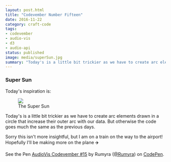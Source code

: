 ```yaml
---
layout: post.html
title: "Codevember Number Fifteen"
date: 2016-11-22
category: craft-code
tags:
- codevember
- audio-vis
- d3
- audio-api
status: published
image: media/superSun.jpg
summary: "Today's is a little bit trickier as we have to create arc elements drawn in a circle that increase their outer arc with our data."
---
```


### Super Sun

Today's inspiration is:

<figure>
  <img src="/media/superSun.jpg" />
  <figcaption>The Super Sun</figcaption>
</figure>


Today's is a little bit trickier as we have to create arc elements drawn in a circle that increase their outer arc with our data. But otherwise the code goes much the same as the previous days.

Sorry this isn't more insightful, but I am on a train on the way to the airport! Hopefully I'll be making more on the plane ✈️

<p data-height="300" data-theme-id="1345" data-slug-hash="MbmwGy" data-default-tab="js,result" data-user="Rumyra" data-embed-version="2" data-pen-title="AudioVis Codevember #15" class="codepen">See the Pen <a href="https://codepen.io/Rumyra/pen/MbmwGy/">AudioVis Codevember #15</a> by Rumyra (<a href="http://codepen.io/Rumyra">@Rumyra</a>) on <a href="http://codepen.io">CodePen</a>.</p>
<script async src="https://production-assets.codepen.io/assets/embed/ei.js"></script>


